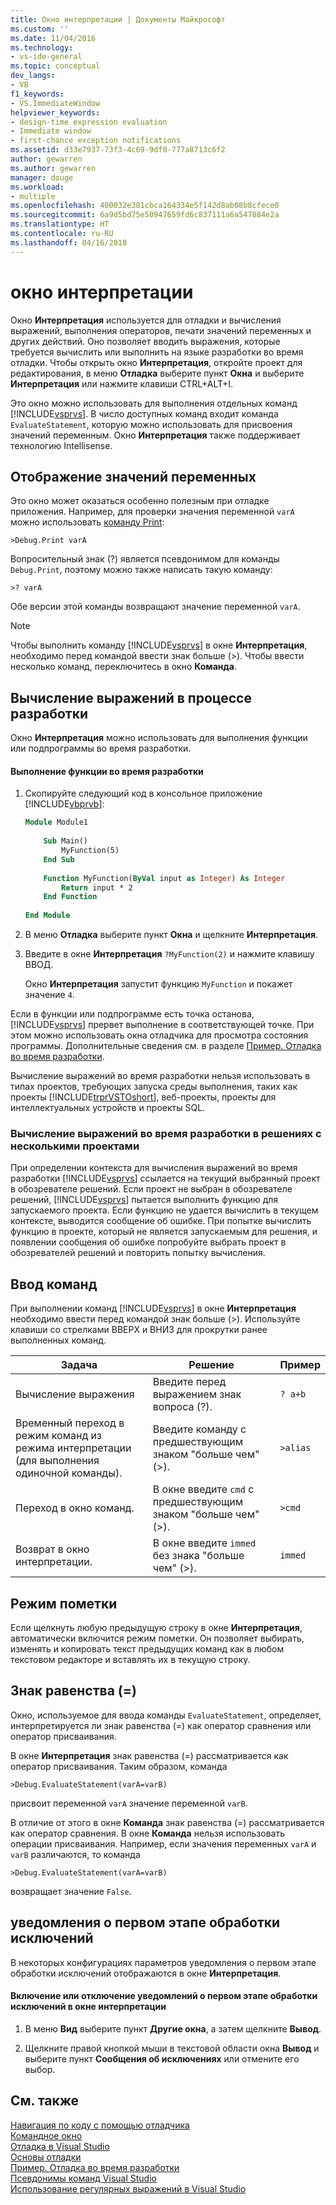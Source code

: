 ```yaml
---
title: Окно интерпретации | Документы Майкрософт
ms.custom: ''
ms.date: 11/04/2016
ms.technology:
- vs-ide-general
ms.topic: conceptual
dev_langs:
- VB
f1_keywords:
- VS.ImmediateWindow
helpviewer_keywords:
- design-time expression evaluation
- Immediate window
- first-chance exception notifications
ms.assetid: d33e7937-73f3-4c69-9df0-777a8713c6f2
author: gewarren
ms.author: gewarren
manager: douge
ms.workload:
- multiple
ms.openlocfilehash: 400032e381cbca164334e5f142d8ab08b8cfece0
ms.sourcegitcommit: 6a9d5bd75e50947659fd6c837111a6a547884e2a
ms.translationtype: HT
ms.contentlocale: ru-RU
ms.lasthandoff: 04/16/2018
---
```

# <a name="immediate-window"></a>окно интерпретации
Окно **Интерпретация** используется для отладки и вычисления выражений, выполнения операторов, печати значений переменных и других действий. Оно позволяет вводить выражения, которые требуется вычислить или выполнить на языке разработки во время отладки. Чтобы открыть окно **Интерпретация**, откройте проект для редактирования, в меню **Отладка** выберите пункт **Окна** и выберите **Интерпретация** или нажмите клавиши CTRL+ALT+I.  
  
 Это окно можно использовать для выполнения отдельных команд [!INCLUDE[vsprvs](../../code-quality/includes/vsprvs_md.md)]. В число доступных команд входит команда `EvaluateStatement`, которую можно использовать для присвоения значений переменным. Окно **Интерпретация** также поддерживает технологию Intellisense.  
  
## <a name="displaying-the-values-of-variables"></a>Отображение значений переменных  
 Это окно может оказаться особенно полезным при отладке приложения. Например, для проверки значения переменной `varA` можно использовать [команду Print](../../ide/reference/print-command.md):  
  
```  
>Debug.Print varA  
```  
  
 Вопросительный знак (?) является псевдонимом для команды `Debug.Print`, поэтому можно также написать такую команду:  
  
```  
>? varA  
```  
  
 Обе версии этой команды возвращают значение переменной `varA`.  
  
> [!NOTE]
>  Чтобы выполнить команду [!INCLUDE[vsprvs](../../code-quality/includes/vsprvs_md.md)] в окне **Интерпретация**, необходимо перед командой ввести знак больше (>). Чтобы ввести несколько команд, переключитесь в окно **Команда**.  
  
## <a name="design-time-expression-evaluation"></a>Вычисление выражений в процессе разработки  
 Окно **Интерпретация** можно использовать для выполнения функции или подпрограммы во время разработки.  
  
#### <a name="to-execute-a-function-at-design-time"></a>Выполнение функции во время разработки  
  
1.  Скопируйте следующий код в консольное приложение [!INCLUDE[vbprvb](../../code-quality/includes/vbprvb_md.md)]:  
  
    ```vb
    Module Module1  
  
        Sub Main()  
            MyFunction(5)  
        End Sub  
  
        Function MyFunction(ByVal input as Integer) As Integer  
            Return input * 2  
        End Function  
  
    End Module  
    ```  
  
2.  В меню **Отладка** выберите пункт **Окна** и щелкните **Интерпретация**.  
  
3.  Введите в окне **Интерпретация** `?MyFunction(2)` и нажмите клавишу ВВОД.  
  
     Окно **Интерпретация** запустит функцию `MyFunction` и покажет значение `4`.  
  
Если в функции или подпрограмме есть точка останова, [!INCLUDE[vsprvs](../../code-quality/includes/vsprvs_md.md)] прервет выполнение в соответствующей точке. При этом можно использовать окна отладчика для просмотра состояния программы. Дополнительные сведения см. в разделе [Пример. Отладка во время разработки](../../debugger/walkthrough-debugging-at-design-time.md).  
  
Вычисление выражений во время разработки нельзя использовать в типах проектов, требующих запуска среды выполнения, таких как проекты [!INCLUDE[trprVSTOshort](../../ide/reference/includes/trprvstoshort_md.md)], веб-проекты, проекты для интеллектуальных устройств и проекты SQL.  
  
### <a name="design-time-expression-evaluation-in-multi-project-solutions"></a>Вычисление выражений во время разработки в решениях с несколькими проектами  
 При определении контекста для вычисления выражений во время разработки [!INCLUDE[vsprvs](../../code-quality/includes/vsprvs_md.md)] ссылается на текущий выбранный проект в обозревателе решений. Если проект не выбран в обозревателе решений, [!INCLUDE[vsprvs](../../code-quality/includes/vsprvs_md.md)] пытается выполнить функцию для запускаемого проекта. Если функцию не удается вычислить в текущем контексте, выводится сообщение об ошибке. При попытке вычислить функцию в проекте, который не является запускаемым для решения, и появлении сообщения об ошибке попробуйте выбрать проект в обозревателей решений и повторить попытку вычисления.  
  
## <a name="entering-commands"></a>Ввод команд  
 При выполнении команд [!INCLUDE[vsprvs](../../code-quality/includes/vsprvs_md.md)] в окне **Интерпретация** необходимо ввести перед командой знак больше (>). Используйте клавиши со стрелками ВВЕРХ и ВНИЗ для прокрутки ранее выполненных команд.  
  
|Задача|Решение|Пример|  
|----------|--------------|-------------|  
|Вычисление выражения|Введите перед выражением знак вопроса (?).|`? a+b`|  
|Временный переход в режим команд из режима интерпретации (для выполнения одиночной команды).|Введите команду с предшествующим знаком "больше чем" (>).|`>alias`|  
|Переход в окно команд.|В окне введите `cmd` с предшествующим знаком "больше чем" (>).|`>cmd`|  
|Возврат в окно интерпретации.|В окне введите `immed` без знака "больше чем" (>).|`immed`|  
  
## <a name="mark-mode"></a>Режим пометки  
 Если щелкнуть любую предыдущую строку в окне **Интерпретация**, автоматически включится режим пометки. Он позволяет выбирать, изменять и копировать текст предыдущих команд как в любом текстовом редакторе и вставлять их в текущую строку.  
  
## <a name="the-equals--sign"></a>Знак равенства (=)  
 Окно, используемое для ввода команды `EvaluateStatement`, определяет, интерпретируется ли знак равенства (=) как оператор сравнения или оператор присваивания.  
  
 В окне **Интерпретация** знак равенства (=) рассматривается как оператор присваивания. Таким образом, команда  
  
```  
>Debug.EvaluateStatement(varA=varB)  
```  
  
 присвоит переменной `varA` значение переменной `varB`.  
  
 В отличие от этого в окне **Команда** знак равенства (=) рассматривается как оператор сравнения. В окне **Команда** нельзя использовать операции присваивания. Например, если значения переменных `varA` и `varB` различаются, то команда  
  
```  
>Debug.EvaluateStatement(varA=varB)  
```  
  
 возвращает значение `False`.  
  
## <a name="first-chance-exception-notifications"></a>уведомления о первом этапе обработки исключений  
 В некоторых конфигурациях параметров уведомления о первом этапе обработки исключений отображаются в окне **Интерпретация**.  
  
#### <a name="to-toggle-first-chance-exception-notifications-in-the-immediate-window"></a>Включение или отключение уведомлений о первом этапе обработки исключений в окне интерпретации  
  
1.  В меню **Вид** выберите пункт **Другие окна**, а затем щелкните **Вывод**.  
  
2.  Щелкните правой кнопкой мыши в текстовой области окна **Вывод** и выберите пункт **Сообщения об исключениях** или отмените его выбор.  
  
## <a name="see-also"></a>См. также  
 [Навигация по коду с помощью отладчика](../../debugger/navigating-through-code-with-the-debugger.md)   
 [Командное окно](../../ide/reference/command-window.md)   
 [Отладка в Visual Studio](../../debugger/debugging-in-visual-studio.md)   
 [Основы отладки](../../debugger/debugger-basics.md)   
 [Пример. Отладка во время разработки](../../debugger/walkthrough-debugging-at-design-time.md)   
 [Псевдонимы команд Visual Studio](../../ide/reference/visual-studio-command-aliases.md)   
 [Использование регулярных выражений в Visual Studio](../../ide/using-regular-expressions-in-visual-studio.md)